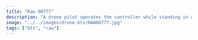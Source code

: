 ```yaml
---
title: "Raw 00777"
description: "A drone pilot operates the controller while standing in a grassy field, with trees lining the background."
image: "../../images/drone-bts/RAW00777.jpg"
tags: ["bts", "raw"] 
---
```

